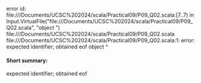 error id: file://<HOME>/Documents/UCSC%202024/scala/Practical09/P09_Q02.scala:[7..7) in Input.VirtualFile("file://<HOME>/Documents/UCSC%202024/scala/Practical09/P09_Q02.scala", "object ")
file://<HOME>/Documents/UCSC%202024/scala/Practical09/P09_Q02.scala
file://<HOME>/Documents/UCSC%202024/scala/Practical09/P09_Q02.scala:1: error: expected identifier; obtained eof
object 
       ^
#### Short summary: 

expected identifier; obtained eof
